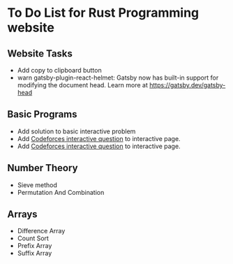 # To Do List for Rust Programming website

## Website Tasks

* Add copy to clipboard button
* warn gatsby-plugin-react-helmet: Gatsby now has built-in support for modifying the document head. Learn more at https://gatsby.dev/gatsby-head

## Basic Programs

* Add solution to basic interactive problem
* Add [Codeforces interactive question](https://codeforces.com/problemset/problem/1807/E) to interactive page.
* Add [Codeforces interactive question](https://codeforces.com/problemset/problem/1780/D) to interactive page.

## Number Theory

* Sieve method
* Permutation And Combination

## Arrays

* Difference Array
* Count Sort
* Prefix Array
* Suffix Array

